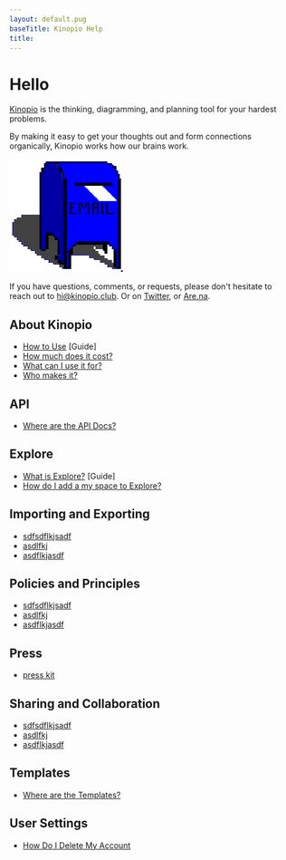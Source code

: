 ```yaml
---
layout: default.pug
baseTitle: Kinopio Help
title:
---
```

# Hello

[Kinopio](https://kinopio.club) is the thinking, diagramming, and planning tool for your hardest problems.

By making it easy to get your thoughts out and form connections organically, Kinopio works how our brains work.

<div class="row">
  <img src="/assets/email.gif" class="email"/>
  <p>
    If you have questions, comments, or requests, please don't hesitate to reach out to
    <a href="mailto:hi@kinopio.club">hi@kinopio.club</a>. Or on <a href="https://twitter.com/KinopioClub">Twitter</a>, or <a href="https://www.are.na/kinopio">Are.na</a>.
  </p>
</div>

## About Kinopio

- [How to Use]() [Guide]
- [How much does it cost?]()
- [What can I use it for?]()
- [Who makes it?]()

## API

- [Where are the API Docs?]()

## Explore

- [What is Explore?]() [Guide]
- [How do I add a my space to Explore?]()

## Importing and Exporting

- [sdfsdflkjsadf]()
- [asdlfkj]()
- [asdflkjasdf]()

## Policies and Principles

- [sdfsdflkjsadf]()
- [asdlfkj]()
- [asdflkjasdf]()

## Press

- [press kit]()

## Sharing and Collaboration

- [sdfsdflkjsadf]()
- [asdlfkj]()
- [asdflkjasdf]()

## Templates

- [Where are the Templates?]()

## User Settings

- [How Do I Delete My Account]()

<!-- <img src="/assets/froggo.png" class="froggo"> -->
<!-- use froggo in guide instead? -->
